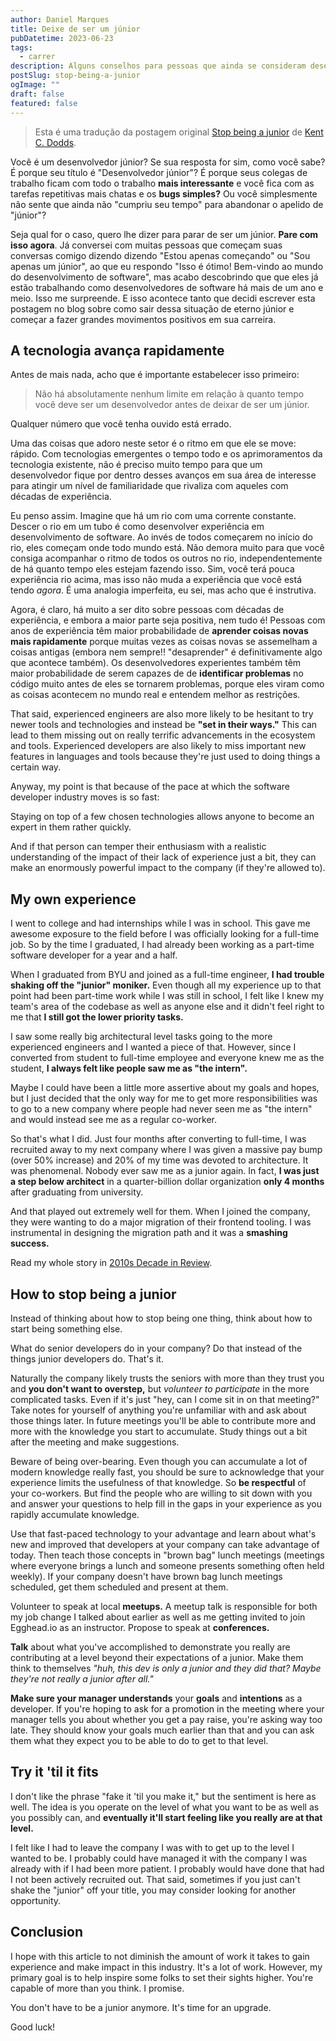 ```yaml
---
author: Daniel Marques
title: Deixe de ser um júnior
pubDatetime: 2023-06-23
tags:
  - carrer
description: Alguns conselhos para pessoas que ainda se consideram desenvolvedores juniores
postSlug: stop-being-a-junior
ogImage: ""
draft: false
featured: false
---
```


> Esta é uma tradução da postagem original [Stop being a junior](https://kentcdodds.com/blog/stop-being-a-junior) de [Kent C. Dodds](https://kentcdodds.com).

Você é um desenvolvedor júnior? Se sua resposta for sim, como você sabe? É porque
seu título é "Desenvolvedor júnior"? É porque seus colegas de trabalho ficam com todo o trabalho **mais interessante** e você fica com as tarefas repetitivas mais chatas e os **bugs simples?** Ou você simplesmente não sente que ainda não "cumpriu seu tempo" para abandonar o apelido de "júnior"?

Seja qual for o caso, quero lhe dizer para parar de ser um júnior. **Pare com isso agora**. Já conversei com muitas pessoas que começam suas conversas comigo dizendo
dizendo "Estou apenas começando" ou "Sou apenas um júnior", ao que eu respondo
"Isso é ótimo! Bem-vindo ao mundo do desenvolvimento de software", mas acabo descobrindo que que eles já estão trabalhando como desenvolvedores de software há mais de um ano e meio. Isso me surpreende. E isso acontece tanto que decidi escrever esta postagem no blog sobre como sair dessa situação de eterno júnior e começar a fazer grandes movimentos positivos em sua carreira.

## A tecnologia avança rapidamente

Antes de mais nada, acho que é importante estabelecer isso primeiro:

> Não há absolutamente nenhum limite em relação à quanto tempo você deve ser um desenvolvedor antes de deixar de ser um júnior.

Qualquer número que você tenha ouvido está errado.

Uma das coisas que adoro neste setor é o ritmo em que ele se move: rápido. Com
tecnologias emergentes o tempo todo e os aprimoramentos da tecnologia existente,
não é preciso muito tempo para que um desenvolvedor fique por dentro desses
avanços em sua área de interesse para atingir um nível de familiaridade
que rivaliza com aqueles com décadas de experiência.

Eu penso assim. Imagine que há um rio com uma corrente constante. Descer o rio em um tubo é como desenvolver experiência em desenvolvimento de software. Ao invés de todos começarem no início do rio, eles começam onde todo mundo está. Não demora muito para que você consiga acompanhar o ritmo de todos os outros no rio, independentemente de há quanto tempo eles estejam fazendo isso. Sim, você terá pouca experiência rio acima, mas isso não muda a experiência que você está tendo _agora_. É uma analogia imperfeita, eu sei, mas acho que é instrutiva.

Agora, é claro, há muito a ser dito sobre pessoas com décadas de experiência, e embora a maior parte seja positiva, nem tudo é! Pessoas com anos de experiência têm maior probabilidade de **aprender coisas novas mais rapidamente** porque muitas vezes as coisas novas se assemelham a coisas antigas (embora nem sempre!! "desaprender" é definitivamente algo que acontece também). Os desenvolvedores experientes também têm maior probabilidade de serem capazes de de **identificar problemas** no código muito antes de eles se tornarem problemas, porque eles viram como as coisas acontecem no mundo real e entendem melhor as restrições.

That said, experienced engineers are also more likely to be hesitant to try
newer tools and technologies and instead be **"set in their ways."** This can
lead to them missing out on really terrific advancements in the ecosystem and
tools. Experienced developers are also likely to miss important new features in
languages and tools because they're just used to doing things a certain way.

Anyway, my point is that because of the pace at which the software developer
industry moves is so fast:

Staying on top of a few chosen technologies allows anyone to become an expert
in them rather quickly.

And if that person can temper their enthusiasm with a realistic understanding of
the impact of their lack of experience just a bit, they can make an enormously
powerful impact to the company (if they're allowed to).

## My own experience

I went to college and had internships while I was in school. This gave me
awesome exposure to the field before I was officially looking for a full-time
job. So by the time I graduated, I had already been working as a part-time
software developer for a year and a half.

When I graduated from BYU and joined as a full-time engineer, **I had trouble
shaking off the "junior" moniker.** Even though all my experience up to that
point had been part-time work while I was still in school, I felt like I knew my
team's area of the codebase as well as anyone else and it didn't feel right to
me that **I still got the lower priority tasks.**

I saw some really big architectural level tasks going to the more experienced
engineers and I wanted a piece of that. However, since I converted from student
to full-time employee and everyone knew me as the student, **I always felt like
people saw me as "the intern".**

Maybe I could have been a little more assertive about my goals and hopes, but I
just decided that the only way for me to get more responsibilities was to go to
a new company where people had never seen me as "the intern" and would instead
see me as a regular co-worker.

So that's what I did. Just four months after converting to full-time, I was
recruited away to my next company where I was given a massive pay bump (over 50%
increase) and 20% of my time was devoted to architecture. It was phenomenal.
Nobody ever saw me as a junior again. In fact, **I was just a step below
architect** in a quarter-billion dollar organization **only 4 months** after
graduating from university.

And that played out extremely well for them. When I joined the company, they
were wanting to do a major migration of their frontend tooling. I was
instrumental in designing the migration path and it was a **smashing success.**

Read my whole story in [2010s Decade in Review](/blog/2010s-decade-in-review).

## How to stop being a junior

Instead of thinking about how to stop being one thing, think about how to start
being something else.

What do senior developers do in your company? Do that instead of the things
junior developers do. That's it.

Naturally the company likely trusts the seniors with more than they trust you
and **you don't want to overstep,** but _volunteer to participate_ in the more
complicated tasks. Even if it's just "hey, can I come sit in on that meeting?"
Take notes for yourself of anything you're unfamiliar with and ask about those
things later. In future meetings you'll be able to contribute more and more with
the knowledge you start to accumulate. Study things out a bit after the meeting
and make suggestions.

Beware of being over-bearing. Even though you can accumulate a lot of modern
knowledge really fast, you should be sure to acknowledge that your experience
limits the usefulness of that knowledge. So **be respectful** of your
co-workers. But find the people who are willing to sit down with you and answer
your questions to help fill in the gaps in your experience as you rapidly
accumulate knowledge.

Use that fast-paced technology to your advantage and learn about what's new and
improved that developers at your company can take advantage of today. Then teach
those concepts in "brown bag" lunch meetings (meetings where everyone brings a
lunch and someone presents something often held weekly). If your company doesn't
have brown bag lunch meetings scheduled, get them scheduled and present at them.

Volunteer to speak at local **meetups.** A meetup talk is responsible for both
my job change I talked about earlier as well as me getting invited to join
Egghead.io as an instructor. Propose to speak at **conferences.**

**Talk** about what you've accomplished to demonstrate you really are
contributing at a level beyond their expectations of a junior. Make them think
to themselves _"huh, this dev is only a junior and they did that? Maybe they're
not really a junior after all."_

**Make sure your manager understands** your **goals** and **intentions** as a
developer. If you're hoping to ask for a promotion in the meeting where your
manager tells you about whether you get a pay raise, you're asking way too late.
They should know your goals much earlier than that and you can ask them what
they expect you to be able to do to get to that level.

## Try it 'til it fits

I don't like the phrase "fake it 'til you make it," but the sentiment is here as
well. The idea is you operate on the level of what you want to be as well as you
possibly can, and **eventually it'll start feeling like you really are at that
level.**

I felt like I had to leave the company I was with to get up to the level I
wanted to be. I probably could have managed it with the company I was
already with if I had been more patient. I probably would have done that had I
not been actively recruited out. That said, sometimes if you just can't shake
the "junior" off your title, you may consider looking for another opportunity.

## Conclusion

I hope with this article to not diminish the amount of work it takes to gain
experience and make impact in this industry. It's a lot of work. However, my
primary goal is to help inspire some folks to set their sights higher. You're
capable of more than you think. I promise.

You don't have to be a junior anymore. It's time for an upgrade.

Good luck!

